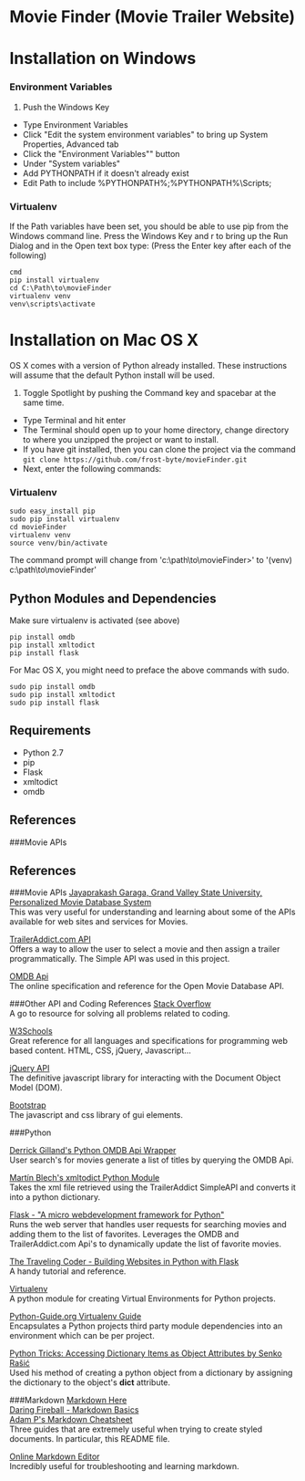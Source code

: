 # Movie Finder (Movie Trailer Website)

# Installation on Windows

### Environment Variables
1. Push the Windows Key
- Type Environment Variables
- Click "Edit the system environment variables" to bring up System Properties, Advanced tab
- Click the "Environment Variables"" button
- Under "System variables"
- Add PYTHONPATH if it doesn't already exist
- Edit Path to include %PYTHONPATH%;%PYTHONPATH%\Scripts;
    	
### Virtualenv
If the Path variables have been set, you should be able to use pip from the Windows command line.
Press the Windows Key and r to bring up the Run Dialog and in the Open text box type: (Press the Enter key after each of the following)

```
cmd
pip install virtualenv
cd C:\Path\to\movieFinder
virtualenv venv
venv\scripts\activate
```

# Installation on Mac OS X
OS X comes with a version of Python already installed.  These instructions will assume that the default Python install will be used.<br>

1. Toggle Spotlight by pushing the Command key and spacebar at the same time.
- Type Terminal and hit enter
- The Terminal should open up to your home directory, change directory to where you unzipped the project or want to install.
- If you have git installed, then you can clone the project via the command `git clone https://github.com/frost-byte/movieFinder.git`
- Next, enter the following commands:

### Virtualenv
```
sudo easy_install pip
sudo pip install virtualenv
cd movieFinder
virtualenv venv
source venv/bin/activate
```

The command prompt will change from 'c:\path\to\movieFinder>' to '(venv) c:\path\to\movieFinder'
	  
## Python Modules and Dependencies

Make sure virtualenv is activated (see above) 
```
pip install omdb
pip install xmltodict
pip install flask
```

For Mac OS X, you might need to preface the above commands with sudo.
```
sudo pip install omdb
sudo pip install xmltodict
sudo pip install flask
```
	  

## Requirements
+ Python 2.7
+ pip
+ Flask
+ xmltodict
+ omdb

## References
    
###Movie APIs
## References
    
###Movie APIs
[Jayaprakash Garaga, Grand Valley State University, Personalized Movie Database System](http://scholarworks.gvsu.edu/cgi/viewcontent.cgi?article=1205&context=cistechlib)<br>
This was very useful for understanding and learning about some of the APIs available for web sites and services for Movies.

[TrailerAddict.com API](http://www.traileraddict.com/trailerapi)<br>
Offers a way to allow the user to select a movie and then assign a trailer programmatically. The Simple API was used in this project.</p>

[OMDB Api](http://omdbapi.com)<br>
The online specification and reference for the Open Movie Database API.

###Other API and Coding References
[Stack Overflow](http://stackoverflow.com/)<br>
A go to resource for solving all problems related to coding.

[W3Schools](http://www.w3schools.com/)<br>
Great reference for all languages and specifications for programming web based content. HTML, CSS, jQuery, Javascript...

[jQuery API](http://api.jquery.com)<br>
The definitive javascript library for interacting with the Document Object Model (DOM).

[Bootstrap](http://www.getbootstrap.com)<br>
The javascript and css library of gui elements.
	
###Python

[Derrick Gilland's Python OMDB Api Wrapper](https://github.com/dgilland/omdb.py)<br>
User search's for movies generate a list of titles by querying the OMDB Api.<br>

[Martín Blech's xmltodict Python Module](https://github.com/martinblech/xmltodict)<br>
Takes the xml file retrieved using the TrailerAddict SimpleAPI and converts it into a python dictionary.<br>

[Flask - "A micro webdevelopment framework for Python"](http://flask.pocoo.org/docs/0.10/)<br>
Runs the web server that handles user requests for searching movies and adding them to the list of favorites. Leverages the OMDB and TrailerAddict.com Api's to dynamically	update the list of favorite movies.<br>

[The Traveling Coder - Building Websites in Python with Flask](http://maximebf.com/blog/2012/10/building-websites-in-python-with-flask/)<br>
A handy tutorial and reference.<br>

[Virtualenv](https://virtualenv.pypa.io/en/latest/index.html)<br>
A python module for creating Virtual Environments for Python projects.

[Python-Guide.org Virtualenv Guide](http://docs.python-guide.org/en/latest/dev/virtualenvs/)<br>
Encapsulates a Python projects third party module dependencies into an environment which can be per project.

[Python Tricks: Accessing Dictionary Items as Object Attributes by Senko Rašić](http://goodcode.io/articles/python-dict-object/)<br>
Used his method of creating a python object from a dictionary by assigning the dictionary to the object's __dict__ attribute.

###Markdown
[Markdown Here](http://markdown-here.com/)<br>
[Daring Fireball - Markdown Basics](https://daringfireball.net/projects/markdown/basics)<br>
[Adam P's Markdown Cheatsheet](https://github.com/adam-p/markdown-here/wiki/Markdown-Cheatsheet)<br>
Three guides that are extremely useful when trying to create styled documents.  In particular, this README file.<br>

[Online Markdown Editor](http://markable.in/editor/)<br>
Incredibly useful for troubleshooting and learning markdown.
